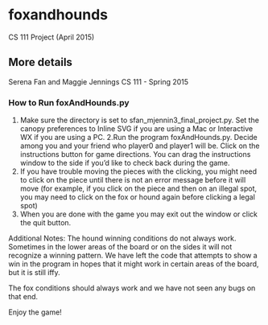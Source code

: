 # foxandhounds
CS 111 Project (April 2015)

## More details
Serena Fan and Maggie Jennings
CS 111 - Spring 2015

### How to Run foxAndHounds.py

1. Make sure the directory is set to sfan_mjennin3_final_project.py. Set the canopy preferences to Inline SVG if you are using a Mac or Interactive WX if you are using a PC.
2.Run the program foxAndHounds.py.  Decide among you and your friend who player0 and player1 will be. Click on the instructions button for game directions. You can drag the instructions window to the side if you’d like to check back during the game. 
3. If you have trouble moving the pieces with the clicking, you might need to click on the piece until there is not an error message before it will move (for example, if you click on the piece and then on an illegal spot, you may need to click on the fox or hound again before clicking a legal spot)
4. When you are done with the game you may exit out the window or click the quit button.

Additional Notes:
The hound winning conditions do not always work. Sometimes in the lower areas of the board or on the sides it will not recognize a winning pattern. We have left the code that attempts to show a win in the program in hopes that it might work in certain areas of the board, but it is still iffy. 

The fox conditions should always work and we have not seen any bugs on that end. 

Enjoy the game! 

